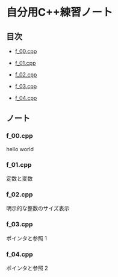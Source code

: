 # 自分用C++練習ノート

## 目次

- [f_00.cpp](/hello_world/f_00.cpp)

- [f_01.cpp](/values_consts/f_01.cpp)

- [f_02.cpp](/values_consts/f_02.cpp)

- [f_03.cpp](/pointers_references/f_03.cpp)

- [f_04.cpp](/pointers_references/f_04.cpp)

## ノート

### f_00.cpp

  hello world

### f_01.cpp

  定数と変数

### f_02.cpp

  明示的な整数のサイズ表示

### f_03.cpp

  ポインタと参照 1

### f_04.cpp

  ポインタと参照 2
